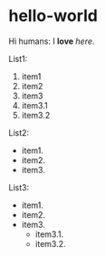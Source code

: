 # hello-world
Hi humans:
  I **love** *here*.
  
List1:

1. item1
2. item2
3. item3
  1. item3.1
  2. item3.2

List2:

* item1.
* item2.
* item3.

List3:

- item1.
- item2.
- item3.
  - item3.1.
  - item3.2.
